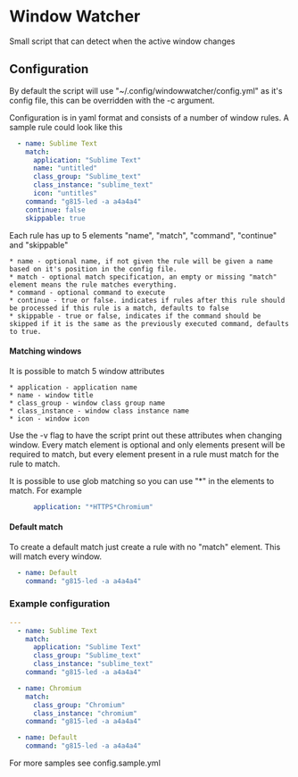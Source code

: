 Window Watcher
================================================================

Small script that can detect when the active window changes

## Configuration

By default the script will use "\~/.config/windowwatcher/config.yml" as it's config file, this can be overridden with the -c argument.

Configuration is in yaml format and consists of a number of window rules. A sample rule could look like this

```yaml
  - name: Sublime Text
    match:
      application: "Sublime Text"
      name: "untitled"
      class_group: "Sublime_text"
      class_instance: "sublime_text"
      icon: "untitles"
    command: "g815-led -a a4a4a4"
    continue: false
    skippable: true
```

Each rule has up to 5 elements "name", "match", "command", "continue" and "skippable"

	* name - optional name, if not given the rule will be given a name based on it's position in the config file.
	* match - optional match specification, an empty or missing "match" element means the rule matches everything.
	* command - optional command to execute
	* continue - true or false. indicates if rules after this rule should be processed if this rule is a match, defaults to false
	* skippable - true or false, indicates if the command should be skipped if it is the same as the previously executed command, defaults to true.


#### Matching windows

It is possible to match 5 window attributes

	* application - application name
	* name - window title
	* class_group - window class group name
	* class_instance - window class instance name
	* icon - window icon

Use the -v flag to have the script print out these attributes when changing window.
Every match element is optional and only elements present will be required to match, but every element present in a rule must match for the rule to match.

It is possible to use glob matching so you can use "\*" in the elements to match. For example

```yaml
      application: "*HTTPS*Chromium"
```


#### Default match

To create a default match just create a rule with no "match" element. This will match every window.

```yaml
  - name: Default
    command: "g815-led -a a4a4a4"
```


### Example configuration

```yaml
---
  - name: Sublime Text
    match:
      application: "Sublime Text"
      class_group: "Sublime_text"
      class_instance: "sublime_text"
    command: "g815-led -a a4a4a4"

  - name: Chromium
    match:
      class_group: "Chromium"
      class_instance: "chromium"
    command: "g815-led -a a4a4a4"

  - name: Default
    command: "g815-led -a a4a4a4"
```

For more samples see config.sample.yml
